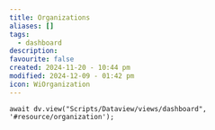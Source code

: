 ```yaml
---
title: Organizations
aliases: []
tags:
  - dashboard
description: 
favourite: false
created: 2024-11-20 - 10:44 pm
modified: 2024-12-09 - 01:42 pm
icon: WiOrganization
---
```


```dataviewjs
await dv.view("Scripts/Dataview/views/dashboard", '#resource/organization');
```
